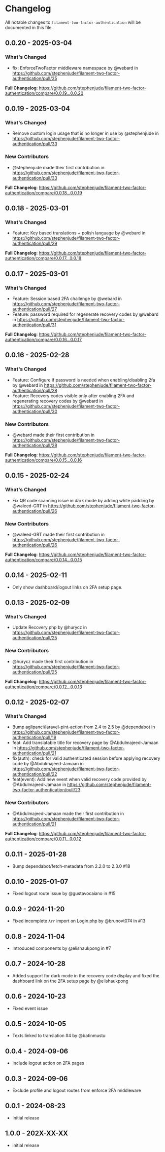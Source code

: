 # Changelog

All notable changes to `filament-two-factor-authentication` will be documented in this file.

## 0.0.20 - 2025-03-04

### What's Changed

* fix: EnforceTwoFactor middleware namespace by @webard in https://github.com/stephenjude/filament-two-factor-authentication/pull/35

**Full Changelog**: https://github.com/stephenjude/filament-two-factor-authentication/compare/0.0.19...0.0.20

## 0.0.19 - 2025-03-04

### What's Changed

* Remove custom login usage that is no longer in use by @stephenjude in https://github.com/stephenjude/filament-two-factor-authentication/pull/33

### New Contributors

* @stephenjude made their first contribution in https://github.com/stephenjude/filament-two-factor-authentication/pull/33

**Full Changelog**: https://github.com/stephenjude/filament-two-factor-authentication/compare/0.0.18...0.0.19

## 0.0.18 - 2025-03-01

### What's Changed

* Feature: Key based translations + polish language by @webard in https://github.com/stephenjude/filament-two-factor-authentication/pull/29

**Full Changelog**: https://github.com/stephenjude/filament-two-factor-authentication/compare/0.0.17...0.0.18

## 0.0.17 - 2025-03-01

### What's Changed

* Feature: Session based 2FA challenge by @webard in https://github.com/stephenjude/filament-two-factor-authentication/pull/27
* Feature: password required for regenerate recovery codes by @webard in https://github.com/stephenjude/filament-two-factor-authentication/pull/31

**Full Changelog**: https://github.com/stephenjude/filament-two-factor-authentication/compare/0.0.16...0.0.17

## 0.0.16 - 2025-02-28

### What's Changed

* Feature: Configure if password is needed when enabling/disabling 2fa by @webard in https://github.com/stephenjude/filament-two-factor-authentication/pull/28
* Feature: Recovery codes visible only after enabling 2FA and regenerating recovery codes by @webard in https://github.com/stephenjude/filament-two-factor-authentication/pull/30

### New Contributors

* @webard made their first contribution in https://github.com/stephenjude/filament-two-factor-authentication/pull/28

**Full Changelog**: https://github.com/stephenjude/filament-two-factor-authentication/compare/0.0.15...0.0.16

## 0.0.15 - 2025-02-24

### What's Changed

* Fix QR code scanning issue in dark mode by adding white padding by @waleed-GRT in https://github.com/stephenjude/filament-two-factor-authentication/pull/26

### New Contributors

* @waleed-GRT made their first contribution in https://github.com/stephenjude/filament-two-factor-authentication/pull/26

**Full Changelog**: https://github.com/stephenjude/filament-two-factor-authentication/compare/0.0.14...0.0.15

## 0.0.14 - 2025-02-11

- Only show dashboard/logout links on 2FA setup page.

## 0.0.13 - 2025-02-09

### What's Changed

* Update Recovery.php by @hurycz in https://github.com/stephenjude/filament-two-factor-authentication/pull/25

### New Contributors

* @hurycz made their first contribution in https://github.com/stephenjude/filament-two-factor-authentication/pull/25

**Full Changelog**: https://github.com/stephenjude/filament-two-factor-authentication/compare/0.0.12...0.0.13

## 0.0.12 - 2025-02-07

### What's Changed

* Bump aglipanci/laravel-pint-action from 2.4 to 2.5 by @dependabot in https://github.com/stephenjude/filament-two-factor-authentication/pull/19
* feat: Add translatable title for recovery page by @Abdulmajeed-Jamaan in https://github.com/stephenjude/filament-two-factor-authentication/pull/21
* fix(auth): check for valid authenticated session before applying recovery code by @Abdulmajeed-Jamaan in https://github.com/stephenjude/filament-two-factor-authentication/pull/22
* feat(event): Add new event when valid recovery code provided by @Abdulmajeed-Jamaan in https://github.com/stephenjude/filament-two-factor-authentication/pull/23

### New Contributors

* @Abdulmajeed-Jamaan made their first contribution in https://github.com/stephenjude/filament-two-factor-authentication/pull/21

**Full Changelog**: https://github.com/stephenjude/filament-two-factor-authentication/compare/0.0.11...0.0.12

## 0.0.11 - 2025-01-28

- Bump dependabot/fetch-metadata from 2.2.0 to 2.3.0 #18

## 0.0.10 - 2025-01-07

- Fixed logout route issue by @gustavocaiano in #15

## 0.0.9 - 2024-11-20

- Fixed incomplete `Arr` import on Login.php by @brunovt074  in #13

## 0.0.8 - 2024-11-04

- Introduced components by @elishaukpong in #7

## 0.0.7 - 2024-10-28

- Added support for dark mode in the recovery code display and fixed the dashboard link on the 2FA setup page by @elishaukpong

## 0.0.6 - 2024-10-23

- Fixed event issue

## 0.0.5 - 2024-10-05

- Texts linked to translation #4 by @batinmustu

## 0.0.4 - 2024-09-06

- Include logout action on 2FA pages

## 0.0.3 - 2024-09-06

- Exclude profile and logout routes from enforce 2FA middleware

## 0.0.1 - 2024-08-23

- Initial release

## 1.0.0 - 202X-XX-XX

- initial release

